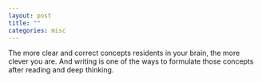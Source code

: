 ```yaml
---
layout: post
title: ""
categories: misc
---
```


The more clear and correct concepts residents in your brain, the more clever you are. And writing is one of the ways to formulate those concepts after reading and deep thinking.